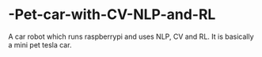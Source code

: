 # -Pet-car-with-CV-NLP-and-RL
A car robot which runs raspberrypi and uses NLP, CV and RL. It is basically a mini pet tesla car.
